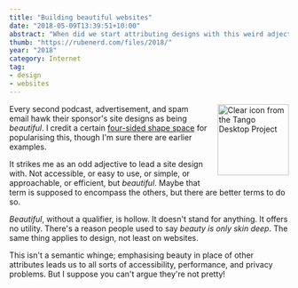 ```yaml
---
title: "Building beautiful websites"
date: "2018-05-09T13:39:51+10:00"
abstract: "When did we start attributing designs with this weird adjective?"
thumb: "https://rubenerd.com/files/2018/"
year: "2018"
category: Internet
tag:
- design
- websites
---
```

<p><img src="https://rubenerd.com/files/stock/tango-internet-web-browser.svg" alt="Clear icon from the Tango Desktop Project" style="width:128px; height:128px; float:right; margin:0 0 1em 1em" /></p>

Every second podcast, advertisement, and spam email hawk their sponsor's site designs as being *beautiful*. I credit a certain [four-sided shape space] for popularising this, though I'm sure there are earlier examples.

It strikes me as an odd adjective to lead a site design with. Not accessible, or easy to use, or simple, or approachable, or efficient, but *beautiful*. Maybe that term is supposed to encompass the others, but there are better terms to do so.

*Beautiful*, without a qualifier, is hollow. It doesn't stand for anything. It offers no utility. There's a reason people used to say *beauty is only skin deep*. The same thing applies to design, not least on websites.

This isn't a semantic whinge; emphasising beauty in place of other attributes leads us to all sorts of accessibility, performance, and privacy problems. But I suppose you can't argue they're not pretty! 

[four-sided shape space]: http://adage.com/article/btob/squarespace-debuts-tv-campaign-build-beautiful/299349/ "Squarespace Debuts TV Campaign 'Build It Beautiful'"

